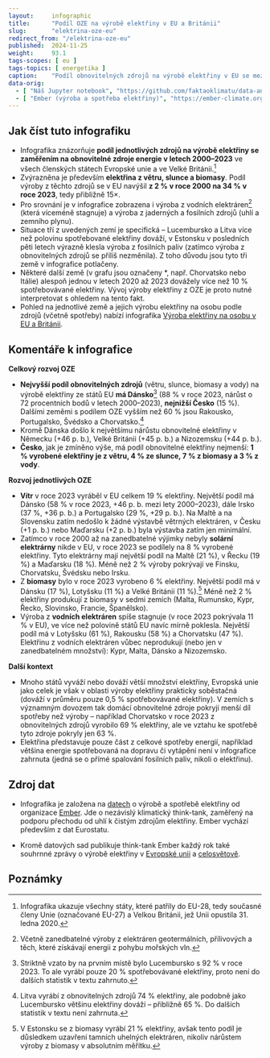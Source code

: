 ```yaml
---
layout:     infographic
title:      "Podíl OZE na výrobě elektřiny v EU a Británii"
slug:       "elektrina-oze-eu"
redirect_from: "/elektrina-oze-eu"
published:  2024-11-25
weight:     93.1
tags-scopes: [ eu ]
tags-topics: [ energetika ]
caption:    "Podíl obnovitelných zdrojů na výrobě elektřiny v EU se mezi lety 2000–2023 zvýšil přibližně 15×. Nejvyšší podíl těchto zdrojů má Dánsko, nejnižší Česko."
data-orig:
  - [ "Náš Jupyter notebook", "https://github.com/faktaoklimatu/data-analysis/blob/master/notebooks/electricity-generation-res.ipynb" ]
  - [ "Ember (výroba a spotřeba elektřiny)", "https://ember-climate.org/project/data-global-electricity-review/" ]
---
```


## Jak číst tuto infografiku

* Infografika znázorňuje **podíl jednotlivých zdrojů na výrobě elektřiny se zaměřením na obnovitelné zdroje energie v letech 2000–2023** ve všech členských státech Evropské unie a ve Velké Británii.[^EU]
* Zvýrazněna je především **elektřina z větru, slunce a biomasy**. Podíl výroby z těchto zdrojů se v EU navýšil **z 2 % v roce 2000 na 34 % v roce 2023**, tedy přibližně 15×.
* Pro srovnání je v infografice zobrazena i výroba z vodních elektráren[^ostatni-hydro] (která víceméně stagnuje) a výroba z jaderných a fosilních zdrojů (uhlí a zemního plynu).
* Situace tří z uvedených zemí je specifická – Lucembursko a Litva více než polovinu spotřebované elektřiny dováží, v Estonsku v posledních pěti letech výrazně klesla výroba z fosilních paliv (zatímco výroba z obnovitelných zdrojů se příliš nezměnila). Z toho důvodu jsou tyto tři země v infografice potlačeny.
* Některé další země (v grafu jsou označeny *, např. Chorvatsko nebo Itálie) alespoň jednou v letech 2020 až 2023 dovážely více než 10 % spotřebovávané elektřiny. Vývoj výroby elektřiny z OZE je proto nutné interpretovat s ohledem na tento fakt.
* Pohled na jednotlivé země a jejich výrobu elektřiny na osobu podle zdrojů (včetně spotřeby) nabízí infografika [Výroba elektřiny na osobu v EU a Británii](/infografiky/elektrina-na-osobu-eu).

## Komentáře k infografice

**Celkový rozvoj OZE**

* **Nejvyšší podíl obnovitelných zdrojů** (větru, slunce, biomasy a vody) na výrobě elektřiny ze států EU **má Dánsko**[^lucembursko] (88 % v roce 2023, nárůst o 72 procentních bodů v letech 2000–2023), **nejnižší Česko** (15 %). Dalšími zeměmi s podílem OZE vyšším než 60 % jsou Rakousko, Portugalsko, Švédsko a Chorvatsko.[^litva]
* Kromě Dánska došlo k největšímu nárůstu obnovitelné elektřiny v Německu (+46 p. b.), Velké Británii (+45 p. b.) a Nizozemsku (+44 p. b.).
* **Česko**, jak je zmíněno výše, má podíl obnovitelné elektřiny nejmenší: **1 % vyrobené elektřiny je z větru, 4 % ze slunce, 7 % z biomasy a 3 % z vody**.

**Rozvoj jednotlivých OZE**
* **Vítr** v roce 2023 vyráběl v EU celkem 19 % elektřiny. Největší podíl má Dánsko (58 % v roce 2023, +46 p. b. mezi lety 2000–2023), dále Irsko (37 %, +36 p. b.) a Portugalsko (29 %, +29 p. b.). Na Maltě a na Slovensku zatím nedošlo k žádné výstavbě větrných elektráren, v Česku (+1 p. b.) nebo Maďarsku (+2 p. b.) byla výstavba zatím jen minimální.
* Zatímco v roce 2000 až na zanedbatelné výjimky nebyly **solární elektrárny** nikde v EU, v roce 2023 se podílely na 8 % vyrobené elektřiny. Tyto elektrárny mají největší podíl na Maltě (21 %), v Řecku (19 %) a Maďarsku (18 %). Méně než 2 % výroby pokrývají ve Finsku, Chorvatsku, Švédsku nebo Irsku.
* Z **biomasy** bylo v roce 2023 vyrobeno 6 % elektřiny. Největší podíl má v Dánsku (17 %), Lotyšsku (11 %) a Velké Británii (11 %).[^estonsko] Méně než 2 % elektřiny produkují z biomasy v sedmi zemích (Malta, Rumunsko, Kypr, Řecko, Slovinsko, Francie, Španělsko).
* Výroba z **vodních elektráren** spíše stagnuje (v roce 2023 pokrývala 11 % v EU), ve více než polovině států EU navíc mírně poklesla. Největší podíl má v Lotyšsku (61 %), Rakousku (58 %) a Chorvatsku (47 %). Elektřinu z vodních elektráren vůbec neprodukují (nebo jen v zanedbatelném množství): Kypr, Malta, Dánsko a Nizozemsko.

**Další kontext**
* Mnoho států vyváží nebo dováží větší množství elektřiny, Evropská unie jako celek je však v oblasti výroby elektřiny prakticky soběstačná (dováží v průměru pouze 0,5 % spotřebovávané elektřiny). V zemích s významným dovozem tak domácí obnovitelné zdroje pokryjí menší díl spotřeby než výroby – například Chorvatsko v roce 2023 z obnovitelných zdrojů vyrobilo 69 % elektřiny, ale ve vztahu ke spotřebě tyto zdroje pokryly jen 63 %.
* Elektřina představuje pouze část z celkové spotřeby energií, například většina energie spotřebovaná na dopravu či vytápění není v infografice zahrnuta (jedná se o přímé spalování fosilních paliv, nikoli o elektřinu).

## Zdroj dat

* Infografika je založena na [datech](https://ember-climate.org/data-catalogue/yearly-electricity-data/) o výrobě a spotřebě elektřiny od organizace [Ember](https://ember-climate.org/). Jde o nezávislý klimatický think-tank, zaměřený na podporu přechodu od uhlí k čistým zdrojům elektřiny. Ember vychází především z dat Eurostatu.

* Kromě datových sad publikuje think-tank Ember každý rok také souhrnné zprávy o výrobě elektřiny v [Evropské unii](https://ember-climate.org/insights/research/european-electricity-review-2024/) a [celosvětově](https://ember-climate.org/insights/research/global-electricity-review-2024/).

## Poznámky

[^EU]: Infografika ukazuje všechny státy, které patřily do EU-28, tedy současné členy Unie (označované EU-27) a Velkou Británii, jež  Unii opustila 31. ledna 2020.
[^ostatni-hydro]: Včetně zanedbatelné výroby z elektráren geotermálních, přílivových a těch, které získávají energii z pohybu mořských vln.
[^lucembursko]: Striktně vzato by na prvním místě bylo Lucembursko s 92 % v roce 2023. To ale vyrábí pouze 20 % spotřebovávané elektřiny, proto není do dalších statistik v textu zahrnuto.
[^litva]: Litva vyrábí z obnovitelných zdrojů 74 % elektřiny, ale podobně jako Lucembursko většinu elektřiny dováží – přibližně 65 %. Do dalších statistik v textu není zahrnuta.
[^estonsko]: V Estonsku se z biomasy vyrábí 21 % elektřiny, avšak tento podíl je důsledkem uzavření tamních uhelných elektráren, nikoliv nárůstem výroby z biomasy v absolutním měřítku.
